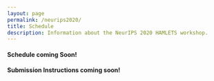```yaml
---
layout: page
permalink: /neurips2020/
title: Schedule
description: Information about the NeurIPS 2020 HAMLETS workshop. 
---
```


#### Schedule coming Soon!

#### Submission Instructions coming soon! 
